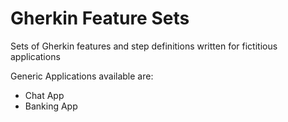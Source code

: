 # Gherkin Feature Sets
Sets of Gherkin features and step definitions written for fictitious applications

Generic Applications available are:
* Chat App
* Banking App
